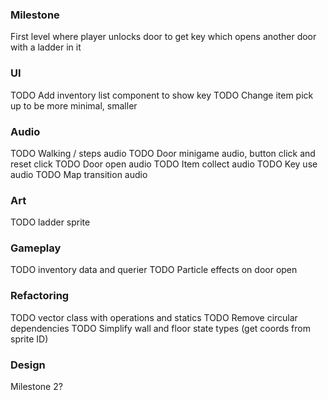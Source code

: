 
### Milestone

First level where player unlocks door to get key which opens another door with a ladder in it

### UI

TODO Add inventory list component to show key
TODO Change item pick up to be more minimal, smaller

### Audio

TODO Walking / steps audio 
TODO Door minigame audio, button click and reset click
TODO Door open audio
TODO Item collect audio
TODO Key use audio
TODO Map transition audio


### Art
TODO ladder sprite


### Gameplay
TODO inventory data and querier
TODO Particle effects on door open


### Refactoring 
TODO vector class with operations and statics
TODO Remove circular dependencies
TODO Simplify wall and floor state types (get coords from sprite ID)


### Design

Milestone 2? 
